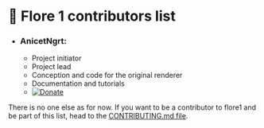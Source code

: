 # 💎 Flore 1 contributors list 

 - ### AnicetNgrt:
	 - Project initiator
	 - Project lead
	 - Conception and code for the original renderer
	 - Documentation and tutorials
	 - [![Donate](https://img.shields.io/badge/Donate-PayPal-green.svg)](https://www.paypal.com/cgi-bin/webscr?cmd=_s-xclick&hosted_button_id=56G94VB5RYGKN&source=url)

 There is no one else as for now. If you want to be a contributor to flore1 and be part of this list, head to the [CONTRIBUTING.md file](#https://github.com/AnicetNgrt/flore1/blob/master/CONTRIBUTING.md).

<!--stackedit_data:
eyJoaXN0b3J5IjpbMTQ5NTc4OTE1NSwtMjA4ODc0NjYxMl19
-->